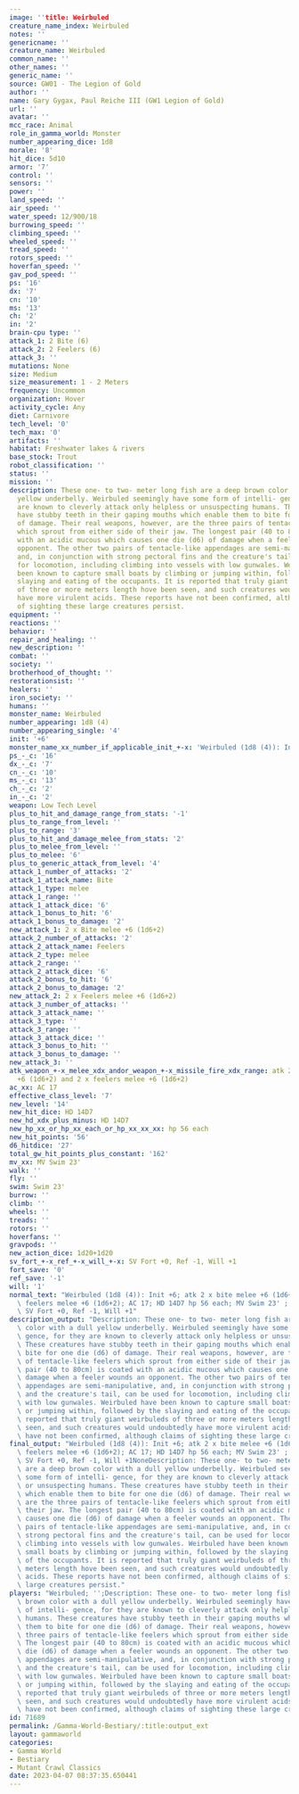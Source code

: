 ```yaml
---
image: ''title: Weirbuled
creature_name_index: Weirbuled
notes: ''
genericname: ''
creature_name: Weirbuled
common_name: ''
other_names: ''
generic_name: ''
source: GW01 - The Legion of Gold
author: ''
name: Gary Gygax, Paul Reiche III (GW1 Legion of Gold)
url: ''
avatar: ''
mcc_race: Animal
role_in_gamma_world: Monster
number_appearing_dice: 1d8
morale: '8'
hit_dice: 5d10
armor: '7'
control: ''
sensors: ''
power: ''
land_speed: ''
air_speed: ''
water_speed: 12/900/18
burrowing_speed: ''
climbing_speed: ''
wheeled_speed: ''
tread_speed: ''
rotors_speed: ''
hoverfan_speed: ''
gav_pod_speed: ''
ps: '16'
dx: '7'
cn: '10'
ms: '13'
ch: '2'
in: '2'
brain-cpu type: ''
attack_1: 2 Bite (6)
attack_2: 2 Feelers (6)
attack_3: ''
mutations: None
size: Medium
size_measurement: 1 - 2 Meters
frequency: Uncommon
organization: Hover
activity_cycle: Any
diet: Carnivore
tech_level: '0'
tech_max: '0'
artifacts: ''
habitat: Freshwater lakes & rivers
base_stock: Trout
robot_classification: ''
status: ''
mission: ''
description: These one- to two- meter long fish are a deep brown color with a dull
  yellow underbelly. Weirbuled seemingly have some form of intelli- gence, for they
  are known to cleverly attack only helpless or unsuspecting humans. These creatures
  have stubby teeth in their gaping mouths which enable them to bite for one die (d6)
  of damage. Their real weapons, however, are the three pairs of tentacle-like feelers
  which sprout from either side of their jaw. The longest pair (40 to 80cm) is coated
  with an acidic mucous which causes one die (d6) of damage when a feeler wounds an
  opponent. The other two pairs of tentacle-like appendages are semi-manipulative,
  and, in conjunction with strong pectoral fins and the creature's tail, can be used
  for locomotion, including climbing into vessels with low gunwales. Weirbuled have
  been known to capture small boats by climbing or jumping within, followed by the
  slaying and eating of the occupants. It is reported that truly giant weirbuleds
  of three or more meters length hove been seen, and such creatures would undoubtedly
  have more virulent acids. These reports have not been confirmed, although claims
  of sighting these large creatures persist.
equipment: ''
reactions: ''
behavior: ''
repair_and_healing: ''
new_description: ''
combat: ''
society: ''
brotherhood_of_thought: ''
restorationsist: ''
healers: ''
iron_society: ''
humans: ''
monster_name: Weirbuled
number_appearing: 1d8 (4)
number_appearing_single: '4'
init: '+6'
monster_name_xx_number_if_applicable_init_+-x: 'Weirbuled (1d8 (4)): Init +6'
ps_-_c: '16'
dx_-_c: '7'
cn_-_c: '10'
ms_-_c: '13'
ch_-_c: '2'
in_-_c: '2'
weapon: Low Tech Level
plus_to_hit_and_damage_range_from_stats: '-1'
plus_to_range_from_level: ''
plus_to_range: '3'
plus_to_hit_and_damage_melee_from_stats: '2'
plus_to_melee_from_level: ''
plus_to_melee: '6'
plus_to_generic_attack_from_level: '4'
attack_1_number_of_attacks: '2'
attack_1_attack_name: Bite
attack_1_type: melee
attack_1_range: ''
attack_1_attack_dice: '6'
attack_1_bonus_to_hit: '6'
attack_1_bonus_to_damage: '2'
new_attack_1: 2 x Bite melee +6 (1d6+2)
attack_2_number_of_attacks: '2'
attack_2_attack_name: Feelers
attack_2_type: melee
attack_2_range: ''
attack_2_attack_dice: '6'
attack_2_bonus_to_hit: '6'
attack_2_bonus_to_damage: '2'
new_attack_2: 2 x Feelers melee +6 (1d6+2)
attack_3_number_of_attacks: ''
attack_3_attack_name: ''
attack_3_type: ''
attack_3_range: ''
attack_3_attack_dice: ''
attack_3_bonus_to_hit: ''
attack_3_bonus_to_damage: ''
new_attack_3: ''
atk_weapon_+-x_melee_xdx_andor_weapon_+-x_missile_fire_xdx_range: atk 2 x bite melee
  +6 (1d6+2) and 2 x feelers melee +6 (1d6+2)
ac_xx: AC 17
effective_class_level: '7'
new_level: '14'
new_hit_dice: HD 14D7
new_hd_xdx_plus_minus: HD 14D7
new_hp_xx_or_hp_xx_each_or_hp_xx_xx_xx: hp 56 each
new_hit_points: '56'
d6_hitdice: '27'
total_gw_hit_points_plus_constant: '162'
mv_xx: MV Swim 23'
walk: ''
fly: ''
swim: Swim 23'
burrow: ''
climb: ''
wheels: ''
treads: ''
rotors: ''
hoverfans: ''
gravpods: ''
new_action_dice: 1d20+1d20
sv_fort_+-x_ref_+-x_will_+-x: SV Fort +0, Ref -1, Will +1
fort_save: '0'
ref_save: '-1'
will: '1'
normal_text: "Weirbuled (1d8 (4)): Init +6; atk 2 x bite melee +6 (1d6+2) and 2 x\
  \ feelers melee +6 (1d6+2); AC 17; HD 14D7 hp 56 each; MV Swim 23' ; 1d20+1d20;\
  \ SV Fort +0, Ref -1, Will +1"
description_output: "Description: These one- to two- meter long fish are a deep brown\
  \ color with a dull yellow underbelly. Weirbuled seemingly have some form of intelli-\
  \ gence, for they are known to cleverly attack only helpless or unsuspecting humans.\
  \ These creatures have stubby teeth in their gaping mouths which enable them to\
  \ bite for one die (d6) of damage. Their real weapons, however, are the three pairs\
  \ of tentacle-like feelers which sprout from either side of their jaw. The longest\
  \ pair (40 to 80cm) is coated with an acidic mucous which causes one die (d6) of\
  \ damage when a feeler wounds an opponent. The other two pairs of tentacle-like\
  \ appendages are semi-manipulative, and, in conjunction with strong pectoral fins\
  \ and the creature's tail, can be used for locomotion, including climbing into vessels\
  \ with low gunwales. Weirbuled have been known to capture small boats by climbing\
  \ or jumping within, followed by the slaying and eating of the occupants. It is\
  \ reported that truly giant weirbuleds of three or more meters length hove been\
  \ seen, and such creatures would undoubtedly have more virulent acids. These reports\
  \ have not been confirmed, although claims of sighting these large creatures persist."
final_output: "Weirbuled (1d8 (4)): Init +6; atk 2 x bite melee +6 (1d6+2) and 2 x\
  \ feelers melee +6 (1d6+2); AC 17; HD 14D7 hp 56 each; MV Swim 23' ; 1d20+1d20;\
  \ SV Fort +0, Ref -1, Will +1NoneDescription: These one- to two- meter long fish\
  \ are a deep brown color with a dull yellow underbelly. Weirbuled seemingly have\
  \ some form of intelli- gence, for they are known to cleverly attack only helpless\
  \ or unsuspecting humans. These creatures have stubby teeth in their gaping mouths\
  \ which enable them to bite for one die (d6) of damage. Their real weapons, however,\
  \ are the three pairs of tentacle-like feelers which sprout from either side of\
  \ their jaw. The longest pair (40 to 80cm) is coated with an acidic mucous which\
  \ causes one die (d6) of damage when a feeler wounds an opponent. The other two\
  \ pairs of tentacle-like appendages are semi-manipulative, and, in conjunction with\
  \ strong pectoral fins and the creature's tail, can be used for locomotion, including\
  \ climbing into vessels with low gunwales. Weirbuled have been known to capture\
  \ small boats by climbing or jumping within, followed by the slaying and eating\
  \ of the occupants. It is reported that truly giant weirbuleds of three or more\
  \ meters length hove been seen, and such creatures would undoubtedly have more virulent\
  \ acids. These reports have not been confirmed, although claims of sighting these\
  \ large creatures persist."
players: "Weirbuled; '';Description: These one- to two- meter long fish are a deep\
  \ brown color with a dull yellow underbelly. Weirbuled seemingly have some form\
  \ of intelli- gence, for they are known to cleverly attack only helpless or unsuspecting\
  \ humans. These creatures have stubby teeth in their gaping mouths which enable\
  \ them to bite for one die (d6) of damage. Their real weapons, however, are the\
  \ three pairs of tentacle-like feelers which sprout from either side of their jaw.\
  \ The longest pair (40 to 80cm) is coated with an acidic mucous which causes one\
  \ die (d6) of damage when a feeler wounds an opponent. The other two pairs of tentacle-like\
  \ appendages are semi-manipulative, and, in conjunction with strong pectoral fins\
  \ and the creature's tail, can be used for locomotion, including climbing into vessels\
  \ with low gunwales. Weirbuled have been known to capture small boats by climbing\
  \ or jumping within, followed by the slaying and eating of the occupants. It is\
  \ reported that truly giant weirbuleds of three or more meters length hove been\
  \ seen, and such creatures would undoubtedly have more virulent acids. These reports\
  \ have not been confirmed, although claims of sighting these large creatures persist.|"
id: 71689
permalink: /Gamma-World-Bestiary/:title:output_ext
layout: gammaworld
categories:
- Gamma World
- Bestiary
- Mutant Crawl Classics
date: 2023-04-07 08:37:35.650441
---
```

